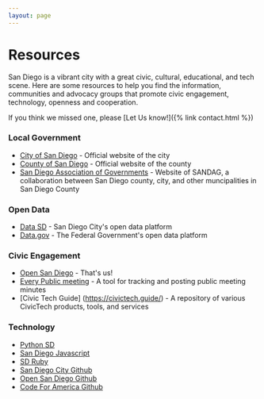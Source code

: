 ```yaml
---
layout: page
---
```


# Resources

San Diego is a vibrant city with a great civic, cultural, educational, and tech scene. Here are some resources to help you find the information, communities and advocacy groups that promote civic engagement, technology, openness and cooperation.

If you think we missed one, please [Let Us know!]({% link contact.html %})

### Local Government

* [City of San Diego](https://www.sandiego.gov/) - Official website of the city
* [County of San Diego](https://www.sandiegocounty.gov/) - Official website of the county
* [San Diego Association of Governments](https://www.sandag.org/) -  Website of SANDAG, a collaboration between San Diego county, city, and other muncipalities in San Diego County

### Open Data

* [Data SD](https://data.sandiego.gov/) - San Diego City's open data platform
* [Data.gov](https://data.gov/) - The Federal Government's open data platform

### Civic Engagement

* [Open San Diego](https://opensandiego.org) - That's us!
* [Every Public meeting](https://www.everypublicmeeting.com/) - A tool for tracking and posting public meeting minutes
* [Civic Tech Guide] (https://civictech.guide/) - A repository of various CivicTech products, tools, and services

### Technology

* [Python SD](http://www.pythonsd.org/index.html)
* [San Diego Javascript](https://www.sandiegojs.org/)
* [SD Ruby](https://sdruby.org)
* [San Diego City Github](https://github.com/cityofsandiego)
* [Open San Diego Github](https://github.com/opensandiego)
* [Code For America Github](https://github.com/codeforamerica)



